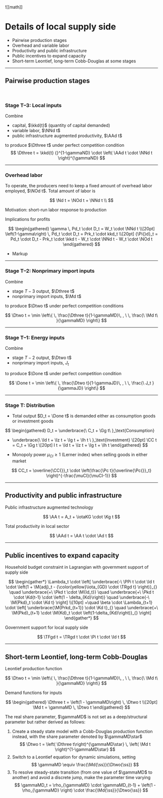 ![[math]]

# Details of local supply side

* Pairwise production stages
* Overhead and variable labor
* Productivity and public infrastructure
* Public incentives to expand capacity
* Short-term Leontief, long-term Cobb-Douglas at some stages


---

## Pairwise production stages

<br/>

### Stage T–3: Local inputs

Combine

* capital, $\kkd{t}$ (quantity of capital demanded)
* variable labor,  $\NNd t$
* public infrastructure augmented productivity, $\AAd t$

to produce $\Dthree t$ under perfect competition condition
$$
\Dthree t = \kkd{t} {}^{1-\gammaND} \cdot \left( \AAd t \cdot \NNd t \right)^{\gammaND} 
$$

---

### Overhead labor

To operate, the producers need to keep a fixed amount of overhead labor employed, $\NOd t$. Total amount of labor is

$$
\Nd t = \NOd t + \NNd t \\
$$

Motivation: short-run labor response to production

Implications for profits

$$
\begin{gathered}
\gamma \, Pd_t \cdot D_t = W_t \cdot \NNd t
\\[20pt]
\left(1-\gamma\right) \, Pd_t \cdot D_t = Prk_t \cdot kkd_t
\\[20pt]
{\Pi{}d}_t = Pd_t \cdot D_t - Prk_t \cdot \kkd t - W_t \cdot \NNd t - W_t \cdot \NOd t
\end{gathered}
$$

* Markup

---

### Stage T–2: Nonprimary import inputs

Combine

* stage $T-3$ output, $\Dthree t$
* nonprimary import inputs, $\Md t$

to produce $\Dtwo t$ under perfect competition conditions

$$
\Dtwo t = \min \left\{
\, \frac{\Dthree t}{1-\gammaMD}\, , \ 
\, \frac{\ \Md t\ }{\gammaMD}
\right\}
$$


---

### Stage T–1: Energy inputs

Combine

* stage $T-2$ output, $\Dtwo t$
* nonprimary import inputs, $J_t$

to produce $\Done t$ under perfect competition condition

$$
\Done t = \min \left\{
\, \frac{\Dtwo t}{1-\gammaJD}\, , \ 
\, \frac{\  J_t }{\gammaJD}
\right\} 
$$

---

### Stage T: Distribution

* Total output $D_t = \Done t$ is demanded either as consumption goods or investment goods

$$
\begin{gathered}
D_t = \underbrace{\ C_t + \Gg t\ }_\text{Consumption}
+ \underbrace{\ \Id t + \Iz t + \Ig t + \Ih t \ }_\text{Investment}
\\[20pt]
\CC t = C_t + \Gg t
\\[20pt]
I t = \Id t + \Iz t + \Ig t + \Ih t
\end{gathered}
$$


* Monopoly power $\mu_\mathit{CI}\ge 1$ (Lerner index) when selling goods in either market

$$
CC_t = \overline{\CC{}}_t \cdot \left(\frac{\Pc t}{\overline{\Pc{}}_t} \right)^{-\frac{\muCI}{\muCI-1}}
$$


---

## Productivity and public infrastructure

Public infrastructure augmented technology

$$
\AA t = A_t + \iotaKG \cdot \Kg t
$$

Total productivity in local sector

$$
\AAd t = \AA t \cdot \Ad t
$$

---

## Public incentives to expand capacity

Household budget constraint in Lagrangian with government support of supply side


$$
\begin{gather*}
\Lambda_t \cdot \left[
\underbrace{-\ \PPi t \cdot \Id t \cdot \left(1 + \M{adj}_t - {\color{yellow}\iota_{GD} \cdot \TRgd t} \right)}_{}
\quad \underbrace{+\ \Pkd t \cdot \M{Id_t}}
\quad \underbrace{+\ \Pkd t \cdot \Kd{t-1} \cdot \left(1 - \delta_{Kd}\right)}
\quad \underbrace{-\ \M{Pkd}_t \cdot \Kd t}
\right]
\\[10pt]
+\quad \beta \cdot \Lambda_{t+1} \cdot \left[
\underbrace{\M{Prkd_{t+1}} \cdot \Kd t}_{}
\quad \underbrace{+\ \M{Pkd}_{t+1} \cdot \M{Kd}_t \cdot \left(1-\delta_{Kd}\right)}_{}
\right]
\end{gather*} 
$$

Government support for local supply side

$$
\TFgd t = \TRgd t \cdot \Pi t \cdot \Id t
$$

---

## Short-term Leontief, long-term Cobb-Douglas

Leontief production function

$$
\Dtwo t = \min \left\{
\, \frac{\Dthree t}{1-\gammaMD}\, , \ 
\, \frac{\ \Md t\ }{\gammaMD}
\right\}
$$

Demand functions for inputs

$$
\begin{gathered}
\Dthree t = \left(1 - \gammaMD\right) \, \Dtwo t
\\[20pt]
\Md t = \gammaMD \, \Dtwo t 
\end{gathered} 
$$

The real share parameter, $\gammaMD$ is not set as a deep/structural parameter but rather derived as follows:

1. Create a steady state model with a Cobb-Douglas production function instead, with the share parameter denoted by $\gammaMD\star$
$$
\Dtwo t = \left( \Dthree t\right)^{\gammaMD\star}
\, \left( \Md t \right)^{1-\gammaMD\star}
$$
2.  Switch to a Leontief equation for dynamic simulations, setting
$$
\gammaMD \equiv \frac{\Md{\ss}}{\Dtwo{\ss}}
$$
3. To resolve steady-state transition (from one value of $\gammaMD$ to another) and avoid a discrete jump, make the parameter time varying
$$
\gammaMD_t = \rho_{\gammaMD} \cdot \gammaMD_{t-1} + \left(1 - \rho_{\gammaMD} \right) \cdot \frac{\Md{\ss}}{\Dtwo{\ss}}
$$
